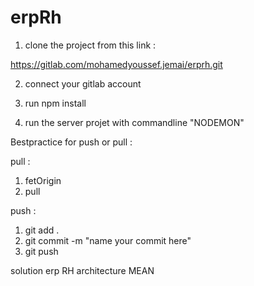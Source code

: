 # erpRh
1) clone the project from this link :

https://gitlab.com/mohamedyoussef.jemai/erprh.git

2) connect your gitlab account

3) run npm install

4) run the server projet with commandline "NODEMON"


Bestpractice for push or pull :

pull :
1) fetOrigin
2) pull

push :
1) git add .
2) git commit -m "name your commit here"
3) git push

solution erp RH architecture MEAN